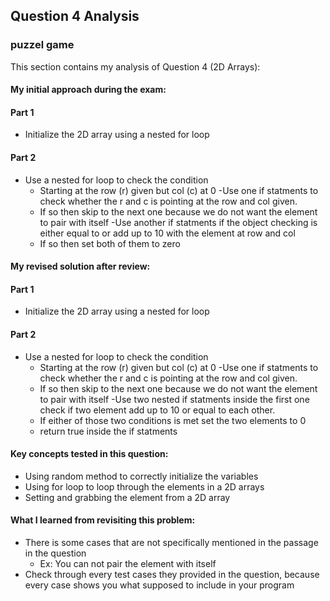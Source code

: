 ## Question 4 Analysis
### puzzel game

This section contains my analysis of Question 4 (2D Arrays):

#### My initial approach during the exam:
#### Part 1
- Initialize the 2D array using a nested for loop

#### Part 2
- Use a nested for loop to check the condition
  - Starting at the row (r) given but col (c) at 0
-Use one if statments to check whether the r and c is pointing at the row and col given.
  - If so then skip to the next one because we do not want the element to pair with itself
-Use another if statments if the object checking is either equal to or add up to 10 with the element at row and col
  - If so then set both of them to zero
  
#### My revised solution after review:
#### Part 1
- Initialize the 2D array using a nested for loop

#### Part 2
- Use a nested for loop to check the condition
  - Starting at the row (r) given but col (c) at 0
-Use one if statments to check whether the r and c is pointing at the row and col given.
  - If so then skip to the next one because we do not want the element to pair with itself
-Use two nested if statments inside the first one check if two element add up to 10 or equal to each other.
  - If either of those two conditions is met set the two elements to 0
  - return true inside the if statments
 
#### Key concepts tested in this question:
- Using random method to correctly initialize the variables
- Using for loop to loop through the elements in a 2D arrays
- Setting and grabbing the element from a 2D array
  
#### What I learned from revisiting this problem:
- There is some cases that are not specifically mentioned in the passage in the question
  - Ex: You can not pair the element with itself
- Check through every test cases they provided in the question, because every case shows you what supposed to include in your program
